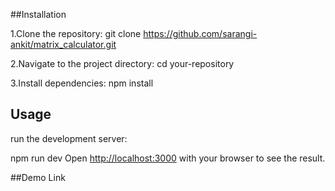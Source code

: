 ##Installation

1.Clone the repository:
git clone https://github.com/sarangi-ankit/matrix_calculator.git

2.Navigate to the project directory:
cd your-repository

3.Install dependencies:
npm install

## Usage

run the development server:

npm run dev
Open [http://localhost:3000](http://localhost:3000) with your browser to see the result.

##Demo Link



